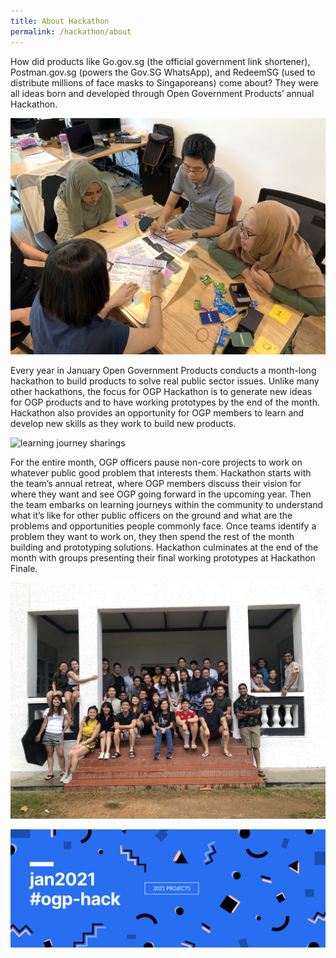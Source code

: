```yaml
---
title: About Hackathon
permalink: /hackathon/about
---
```

How did products like Go.gov.sg (the official government link shortener),  Postman.gov.sg (powers the Gov.SG WhatsApp), and RedeemSG (used to distribute millions of face masks to Singaporeans) come about? They were all ideas born and developed through Open Government Products’ annual Hackathon. 

![team members brainstorming](/images/hackathon_brainstorming.jpg)

Every year in January Open Government Products conducts a month-long hackathon to build products to solve real public sector issues. Unlike many other hackathons, the focus for OGP Hackathon is to generate new ideas for OGP products and to have working prototypes by the end of the month. Hackathon also provides an opportunity for OGP members to learn and develop new skills as they work to build new products.

![learning journey sharings](/images/hackathon_talks.jpg)

For the entire month, OGP officers pause non-core projects to work on whatever public good problem that interests them. Hackathon starts with the team’s annual retreat, where OGP members discuss their vision for where they want and see OGP going forward in the upcoming year. Then the team embarks on learning journeys within the community to understand what it’s like for other public officers on the ground and what are the problems and opportunities people commonly face. Once teams identify a problem they want to work on, they then spend the rest of the month building and prototyping solutions. Hackathon culminates at the end of the month with groups presenting their final working prototypes at Hackathon Finale.

![team retreat](/images/hackathon_team.jpg)


[![](/images/Hack2021Banner_withCTA.png)](/hackathon/2021)